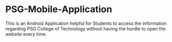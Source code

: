 # PSG-Mobile-Application
This is an Android Application helpful for Students to access the information regarding PSG College of Technology without having the hurdle to open the website every time.
